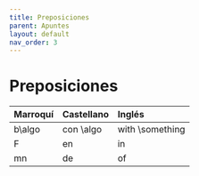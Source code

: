 ```yaml
---
title: Preposiciones
parent: Apuntes
layout: default
nav_order: 3
---
```


# Preposiciones

| Marroquí | Castellano | Inglés          |
|:---------|:-----------|:----------------|
| b\algo   | con \algo  | with \something |
| F        | en         | in              |
| mn       | de         | of              |

